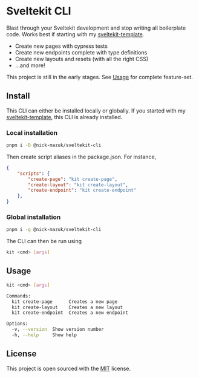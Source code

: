 # Sveltekit CLI

Blast through your Sveltekit development and stop writing all boilerplate code. Works best if starting with my [sveltekit-template](https://github.com/Nick-Mazuk/sveltekit-template).

- Create new pages with cypress tests
- Create new endpoints complete with type definitions
- Create new layouts and resets (with all the right CSS)
- …and more!

This project is still in the early stages. See [Usage](#usage) for complete feature-set.

## Install

This CLI can either be installed locally or globally. If you started with my [sveltekit-template](https://github.com/Nick-Mazuk/sveltekit-template), this CLI is already installed.

### Local installation

```bash
pnpm i -D @nick-mazuk/sveltekit-cli
```

Then create script aliases in the package.json. For instance,

```json
{
    "scripts": {
        "create-page": "kit create-page",
        "create-layout": "kit create-layout",
        "create-endpoint": "kit create-endpoint"
    },
}
```

### Global installation

```bash
pnpm i -g @nick-mazuk/sveltekit-cli
```

The CLI can then be run using

```bash
kit <cmd> [args]
```

## Usage

```bash
kit <cmd> [args]

Commands:
  kit create-page      Creates a new page
  kit create-layout    Creates a new layout
  kit create-endpoint  Creates a new endpoint

Options:
  -v, --version  Show version number                                   [boolean]
  -h, --help     Show help                                             [boolean]
```

## License

This project is open sourced with the [MIT](LICENSE) license.

